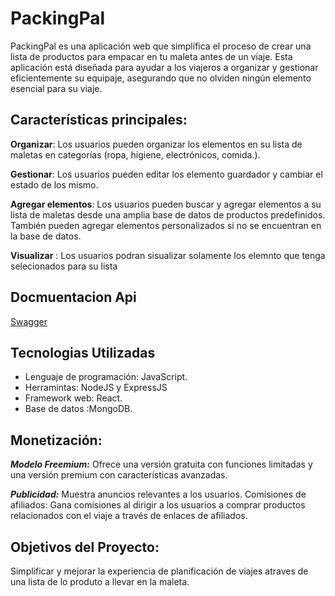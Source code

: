 
# PackingPal

PackingPal es una aplicación web que simplifica el proceso de crear una lista de productos para empacar en tu maleta antes de un viaje. Esta aplicación está diseñada para ayudar a los viajeros a organizar y gestionar eficientemente su equipaje, asegurando que no olviden ningún elemento esencial para su viaje.


## Características principales:

**Organizar**:
Los usuarios pueden organizar los elementos en su lista de maletas en categorías (ropa, higiene, electrónicos, comida.).

**Gestionar**:
Los usuarios pueden editar los elemento guardador y cambiar el estado de los mismo.

**Agregar elementos**:
Los usuarios pueden buscar y agregar elementos a su lista de maletas desde una amplia base de datos de productos predefinidos.
También pueden agregar elementos personalizados si no se encuentran en la base de datos.

**Visualizar** :
Los usuarios podran sisualizar solamente los elemnto que tenga selecionados para su lista
## Docmuentacion Api

[Swagger](https://linktodocumentation)


## Tecnologias Utilizadas

- Lenguaje de programación: JavaScript.
- Herramintas:  NodeJS y ExpressJS
- Framework web: React.
- Base de datos :MongoDB.
## Monetización:
***Modelo Freemium:*** Ofrece una versión gratuita con funciones limitadas y una versión premium con características avanzadas.

***Publicidad:*** Muestra anuncios relevantes a los usuarios.
Comisiones de afiliados: Gana comisiones al dirigir a los usuarios a comprar productos relacionados con el viaje a través de enlaces de afiliados.

## Objetivos del Proyecto:

Simplificar y mejorar la experiencia de planificación de viajes atraves de una lista de lo produto a llevar en la maleta.